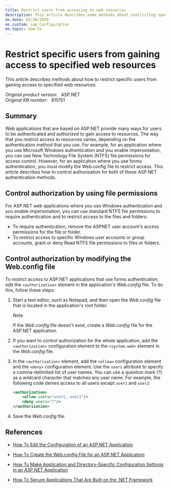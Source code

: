 ```yaml
---
title: Restrict users from accessing to web resources
description: This article describes some methods about restricting specific users from gaining access to specified web resources.
ms.date: 03/26/2020
ms.custom: sap:Configuration
ms.topic: how-to
---
```

# Restrict specific users from gaining access to specified web resources

This article describes methods about how to restrict specific users from gaining access to specified web resources.

_Original product version:_ &nbsp; ASP.NET  
_Original KB number:_ &nbsp; 815151

## Summary

Web applications that are based on ASP.NET provide many ways for users to be authenticated and authorized to gain access to resources. The way that you restrict access to resources varies, depending on the authentication method that you use. For example, for an application where you use Microsoft Windows authentication and you enable impersonation, you can use New Technology File System (NTFS) file permissions for access control. However, for an application where you use forms authentication, you must modify the Web.config file to restrict access. This article describes how to control authorization for both of these ASP.NET authentication methods.

## Control authorization by using file permissions

For ASP.NET web applications where you use Windows authentication and you enable impersonation, you can use standard NTFS file permissions to require authentication and to restrict access to the files and folders:

- To require authentication, remove the ASPNET user account's access permissions for the file or folder.
- To restrict access to specific Windows user accounts or group accounts, grant or deny Read NTFS file permissions to files or folders.

## Control authorization by modifying the Web.config file

To restrict access to ASP.NET applications that use forms authentication, edit the `<authorization>` element in the application's *Web.config* file. To do this, follow these steps:

1. Start a text editor, such as Notepad, and then open the *Web.config* file that is located in the application's root folder.

    > [!NOTE]
    > If the *Web.config* file doesn't exist, create a *Web.config* file for the ASP.NET application.

2. If you want to control authorization for the whole application, add the `<authorization>` configuration element to the `<system.web>` element in the *Web.config* file.
3. In the `<authorization>` element, add the `<allow>` configuration element and the `<deny>` configuration element. Use the `users` attribute to specify a comma-delimited list of user names. You can use a question mark (?) as a wildcard character that matches any user name. For example, the following code denies access to all users except `user1` and `user2`:

    ```xml
    <authorization>
        <allow users="user1, user2"/>
        <deny users="?"/>
    </authorization>
    ```

4. Save the *Web.config* file.

## References

- [How To Edit the Configuration of an ASP.NET Application](https://support.microsoft.com/help/815178)

- [How To Create the Web.config File for an ASP.NET Application](https://support.microsoft.com/help/815179)

- [How To Make Application and Directory-Specific Configuration Settings in an ASP.NET Application](https://support.microsoft.com/help/815174)  

- [How To Secure Applications That Are Built on the .NET Framework](https://support.microsoft.com/help/818014)
